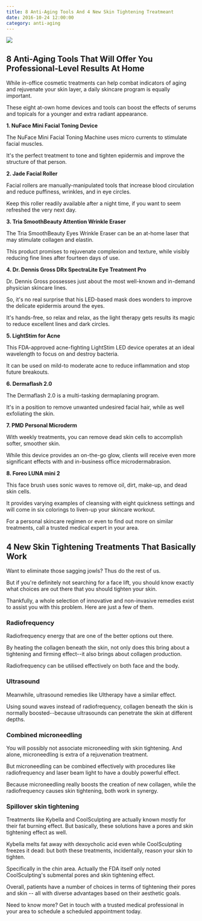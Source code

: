 ```yaml
---
title: 8 Anti-Aging Tools And 4 New Skin Tightening Treatmeant
date: 2016-10-24 12:00:00
category: anti-aging
---
```


![](/images/4.jpg)

## 8 Anti-Aging Tools That Will Offer You Professional-Level Results At Home

While in-office cosmetic treatments can help combat indicators of aging and rejuvenate your skin layer, a daily skincare program is equally important.

These eight at-own home devices and tools can boost the effects of serums and topicals for a younger and extra radiant appearance.

<!-- more -->

__1. NuFace Mini Facial Toning Device__

The NuFace Mini Facial Toning Machine uses micro currents to stimulate facial muscles.

It's the perfect treatment to tone and tighten epidermis and improve the structure of that person.

__2. Jade Facial Roller__

Facial rollers are manually-manipulated tools that increase blood circulation and reduce puffiness, wrinkles, and in eye circles.

Keep this roller readily available after a night time, if you want to seem refreshed the very next day.

__3. Tria SmoothBeauty Attention Wrinkle Eraser__

The Tria SmoothBeauty Eyes Wrinkle Eraser can be an at-home laser that may stimulate collagen and elastin.

This product promises to rejuvenate complexion and texture, while visibly reducing fine lines after fourteen days of use.

__4. Dr. Dennis Gross DRx SpectraLite Eye Treatment Pro__

Dr. Dennis Gross possesses just about the most well-known and in-demand physician skincare lines.

So, it's no real surprise that his LED-based mask does wonders to improve the delicate epidermis around the eyes.

It's hands-free, so relax and relax, as the light therapy gets results its magic to reduce excellent lines and dark circles.

__5. LightStim for Acne__

This FDA-approved acne-fighting LightStim LED device operates at an ideal wavelength to focus on and destroy bacteria.

It can be used on mild-to moderate acne to reduce inflammation and stop future breakouts.

__6. Dermaflash 2.0__

The Dermaflash 2.0 is a multi-tasking dermaplaning program.

It's in a position to remove unwanted undesired facial hair, while as well exfoliating the skin.

__7. PMD Personal Microderm__

With weekly treatments, you can remove dead skin cells to accomplish softer, smoother skin.

While this device provides an on-the-go glow, clients will receive even more significant effects with and in-business office microdermabrasion.

__8. Foreo LUNA mini 2__

This face brush uses sonic waves to remove oil, dirt, make-up, and dead skin cells.

It provides varying examples of cleansing with eight quickness settings and will come in six colorings to liven-up your skincare workout.

For a personal skincare regimen or even to find out more on similar treatments, call a trusted medical expert in your area.

## 4 New Skin Tightening Treatments That Basically Work

Want to eliminate those sagging jowls? Thus do the rest of us.

But if you're definitely not searching for a face lift, you should know exactly what choices are out there that you should tighten your skin.

Thankfully, a whole selection of innovative and non-invasive remedies exist to assist you with this problem. Here are just a few of them.

### Radiofrequency

Radiofrequency energy that are one of the better options out there.

By heating the collagen beneath the skin, not only does this bring about a tightening and firming effect--it also brings about collagen production.

Radiofrequency can be utilised effectively on both face and the body.

### Ultrasound

Meanwhile, ultrasound remedies like Ultherapy have a similar effect.

Using sound waves instead of radiofrequency, collagen beneath the skin is normally boosted--because ultrasounds can penetrate the skin at different depths.

### Combined microneedling

You will possibly not associate microneedling with skin tightening. And alone, microneedling is extra of a rejuvenation treatment.

But microneedling can be combined effectively with procedures like radiofrequency and laser beam light to have a doubly powerful effect.

Because microneedling really boosts the creation of new collagen, while the radiofrequency causes skin tightening, both work in synergy.

### Spillover skin tightening

Treatments like Kybella and CoolSculpting are actually known mostly for their fat burning effect. But basically, these solutions have a pores and skin tightening effect as well.

Kybella melts fat away with dexoycholic acid even while CoolSculpting freezes it dead: but both these treatments, incidentally, reason your skin to tighten.

Specifically in the chin area. Actually the FDA itself only noted CoolSculpting's submental pores and skin tightening effect.

Overall, patients have a number of choices in terms of tightening their pores and skin -- all with diverse advantages based on their aesthetic goals.

Need to know more? Get in touch with a trusted medical professional in your area to schedule a scheduled appointment today.